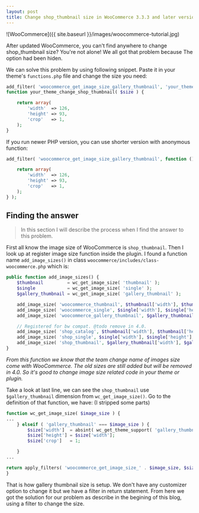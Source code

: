 ```yaml
---
layout: post
title: Change shop_thumbnail size in WooCommerce 3.3.3 and later versions
---
```


![WooCommerce]({{ site.baseurl }}/images/woocommerce-tutorial.jpg)

After updated WooCommerce, you can't find anywhere to change shop_thumbnail size? You're not alone! We all got that problem because The option had been hiden.

We can solve this problem by using following snippet. Paste it in your theme's `functions.php` file and change the size you need:

```php
add_filter( 'woocommerce_get_image_size_gallery_thumbnail', 'your_theme_change_shop_thumbnail' );
function your_theme_change_shop_thumbnail( $size ) {

	return array(
		'width'  => 126,
		'height' => 93,
		'crop'   => 1,
	);
}
```

If you run newer PHP version, you can use shorter version with anonymous function:

```php
add_filter( 'woocommerce_get_image_size_gallery_thumbnail', function () {

	return array(
		'width'  => 126,
		'height' => 93,
		'crop'   => 1,
	);
} );
```

## Finding the answer
> In this section I will describe the process when I find the answer to this problem.

First all know the image size of WooCommerce is `shop_thumbnail`. Then I look up at register image size function inside the plugin. I found a function name `add_image_sizes()` in class `woocommerce/includes/class-woocommerce.php` which is:

```php
public function add_image_sizes() {
	$thumbnail         = wc_get_image_size( 'thumbnail' );
	$single            = wc_get_image_size( 'single' );
	$gallery_thumbnail = wc_get_image_size( 'gallery_thumbnail' );

	add_image_size( 'woocommerce_thumbnail', $thumbnail['width'], $thumbnail['height'], $thumbnail['crop'] );
	add_image_size( 'woocommerce_single', $single['width'], $single['height'], $single['crop'] );
	add_image_size( 'woocommerce_gallery_thumbnail', $gallery_thumbnail['width'], $gallery_thumbnail['height'], $gallery_thumbnail['crop'] );

	// Registered for bw compat. @todo remove in 4.0.
	add_image_size( 'shop_catalog', $thumbnail['width'], $thumbnail['height'], $thumbnail['crop'] );
	add_image_size( 'shop_single', $single['width'], $single['height'], $single['crop'] );
	add_image_size( 'shop_thumbnail', $gallery_thumbnail['width'], $gallery_thumbnail['height'], $gallery_thumbnail['crop'] );
}
```
_From this function we know that the team change name of images size come with WooCommerce. The old sizes are still added but will be removed in 4.0. So it's good to change image size related code in your theme or plugin._

Take a look at last line, we can see the `shop_thumbnail` use `$gallery_thumbnail` dimension from `wc_get_image_size()`. Go to the definition of that function, we have: (I stripped some parts)
```php
function wc_get_image_size( $image_size ) {
...
	} elseif ( 'gallery_thumbnail' === $image_size ) {
		$size['width']  = absint( wc_get_theme_support( 'gallery_thumbnail_image_width', 100 ) );
		$size['height'] = $size['width'];
		$size['crop']   = 1;

	} 
...

return apply_filters( 'woocommerce_get_image_size_' . $image_size, $size );
}
```
That is how gallery thumbnail size is setup. We don't have any customizer option to change it but we have a filter in return statement. From here we got the solution for our problem as describe in the begining of this blog, using a filter to change the size.
